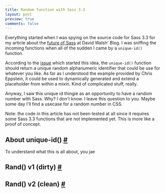```yaml
---
title: Random function with Sass 3.3
layout: post
preview: true
comments: false
---
```

<section>
<p>Everything started when I was spying on the source code for Sass 3.3 for my article about the <a href="http://davidwalsh.name/future-sass">future of Sass</a> at David Walsh' Blog. I was sniffing the incoming functions when all of the sudden I came by a <code>unique-id()</code> function.</p>
<p>According to the <a href="https://github.com/nex3/sass/issues/771">issue</a> which started this idea, the <code>unique-id()</code> function should return a unique random alphanumeric identifier that could be use for whatever you like. As far as I understood the example provided by Chris Eppstein, it could be used to dynamically generated and extend a placeholder from within a mixin. Kind of complicated stuff, really.</p>
<p>Anyway, I saw this unique id thingie as an opportunity to have a random number with Sass. Why? I don't know. I leave this question to you. Maybe some day I'll find a usecase for a random number in CSS.</p>
<p class="note">Note: the code in this article has not been tested at all since it requires some Sass 3.3 functions that are not implemented yet. This is more like a proof of concept.</p>
</section>
<section id="unique-id">
<h2>About unique-id() <a href="#unique-id">#</a></h2>
<p>To understand what this is all about, you jae
</section>
<section id="rand-v1">
<h2>Rand() v1 (dirty) <a href="#rand-v1">#</a></h2>
</section>
<section id="rand-v2">
<h2>Rand() v2 (clean) <a href="#rand-v2">#</a></h2>
</section>